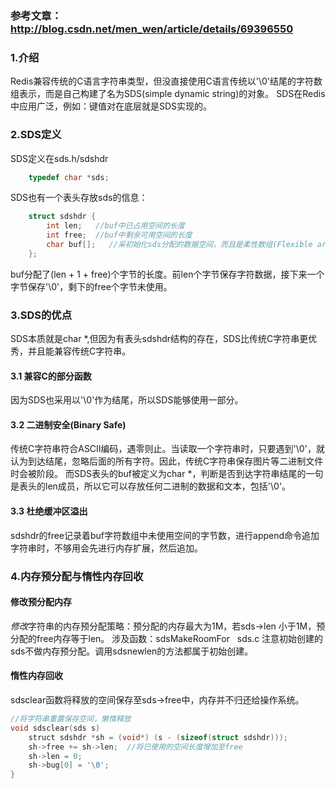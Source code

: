 ### 参考文章：http://blog.csdn.net/men_wen/article/details/69396550


### 1.介绍

Redis兼容传统的C语言字符串类型，但没直接使用C语言传统以'\0'结尾的字符数组表示，而是自己构建了名为SDS(simple dynamic string)的对象。
SDS在Redis中应用广泛，例如：键值对在底层就是SDS实现的。


### 2.SDS定义
SDS定义在sds.h/sdshdr
```c
    typedef char *sds;
```
SDS也有一个表头存放sds的信息：
```c
    struct sdshdr {
        int len;   //buf中已占用空间的长度
        int free;  //buf中剩余可用空间的长度
        char buf[];   //采初始化sds分配的数据空间，而且是柔性数组(Flexible array mebmer)
    };  
```
buf分配了(len + 1 + free)个字节的长度。前len个字节保存字符数据，接下来一个字节保存'\0'，剩下的free个字节未使用。
 
### 3.SDS的优点
SDS本质就是char *,但因为有表头sdshdr结构的存在，SDS比传统C字符串更优秀，并且能兼容传统C字符串。

#### 3.1 兼容C的部分函数
因为SDS也采用以'\0'作为结尾，所以SDS能够使用一部分。

#### 3.2 二进制安全(Binary Safe)
传统C字符串符合ASCII编码，遇零则止。当读取一个字符串时，只要遇到'\0'，就认为到达结尾，忽略后面的所有字符。因此，传统C字符串保存图片等二进制文件时会被阶段。
而SDS表头的buf被定义为char *，判断是否到达字符串结尾的一句是表头的len成员，所以它可以存放任何二进制的数据和文本，包括'\0'。

#### 3.3 杜绝缓冲区溢出
sdshdr的free记录着buf字符数组中未使用空间的字节数，进行append命令追加字符串时，不够用会先进行内存扩展，然后追加。


### 4.内存预分配与惰性内存回收
#### 修改预分配内存
*修改*字符串的内存预分配策略：预分配的内存最大为1M，若sds->len 小于1M，预分配的free内存等于len。
涉及函数：sdsMakeRoomFor   sds.c
注意初始创建的sds不做内存预分配。调用sdsnewlen的方法都属于初始创建。
#### 惰性内存回收
sdsclear函数将释放的空间保存至sds->free中，内存并不归还给操作系统。
```c
//将字符串重置保存空间，懒惰释放
void sdsclear(sds s) 
    struct sdshdr *sh = (void*) (s - (sizeof(struct sdshdr)));
    sh->free += sh->len;  //将已使用的空间长度增加至free
    sh->len = 0;
    sh->bug[0] = '\0';
}
```

